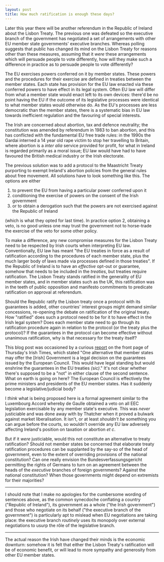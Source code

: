 ```yaml
---
layout: post
title: How much ratification is enough these days?
---
```


Later this year there will be another referendum in the Republic of
Ireland about the Lisbon Treaty. The previous one was defeated so the
executive branch of the government has negotiated a set of
arrangements with other EU member state governments' executive
branches. Whereas polling suggests that public has changed its mind on
the Lisbon Treaty for reasons other than these measures, assuming that
it *were* these arrangements which will persuade people to vote
differently, how will they make such a difference in practice as to
persuade people to vote differently?

The EU exercises powers conferred on it by member states. These powers
and the procedures for their exercise are defined in treaties between
the member states. Each state has provision for the EU law enacted via
these conferred powers to have effect in its legal system. Often EU
law will differ from what a member state would enact left to its own
devices: there'd be no point having the EU if the outcome of its
legislative processes were identical to what member states would
otherwise do. As the EU's processes are less democratic than the
member states, there is a systematic bias in EU law towards
inefficient regulation and the favouring of special interests.

The Irish are concerned about abortion, tax and defence neutrality;
the constitution was amended by referendum in 1983 to ban abortion,
and this has conflicted with the fundamental EU free trade rules: in
the 1990s the Gardai interned a 14 year old rape victim to stop her
travelling to Britain, where abortion is a *inter alia* service
provided for profit, for what in Ireland is regarded primarily as a
moral issue; EU law would have had to have favoured the British
medical industry or the Irish electorate.

The previous solution was to add a protocol to the Maastricht Treaty
purporting to exempt Ireland's abortion policies from the general
rules about free movement. All solutions have to look something like
this. The options are either

1. to prevent the EU from having a particular power conferred upon it
2. conditioning the exercise of powers on the consent of the Irish
government
3. or to obtain a derogation such that the powers are not
exercised against the Republic of Ireland


(which is what they opted for last time). In practice option 2,
obtaining a veto, is no good unless one may trust the government not
to horse-trade the exercise of the veto for some other policy.

To make a difference, any new compromise measures for the Lisbon
Treaty need to be respected by Irish courts when interpreting EU law.
Conventionally, EU law has meant "the EU treaties in force as a result
of ratification according to the procedures of each member state, plus
the much larger body of laws made via processes defined in those
treaties". If the Republic of Ireland is to have an *effective*
opt-out or guarantee, somehow that needs to be included in the
*treaties*, but treaties require ratification. The Lisbon Treaty
stands ratified in the generality of EU member states, and in member
states such as the UK, this ratification was in the teeth of public
opposition and manifesto commitments to predicate ratification on
approval at referendum.

Should the Republic ratify the Lisbon treaty once a protocol with its
guarantees is added, other countries' interest groups might demand
similar concessions, re-opening the debate on ratification of the
original treaty. How "ratified" does such a protocol need to be for it
to have effect in the Irish legal system? Does each member state need
to go through its ratification procedure again in relation to the
protocol (or the treaty plus the protocol)? If the guarantees in the
protocol can become effective without unanimous ratification, why is
that necessary for the treaty itself?

This blog post was occasioned by a curious <a
href="http://www.irishtimes.com/newspaper/frontpage/2009/0611/1224248613128.html">report</a>
on the front page of Thursday's Irish Times, which stated "One
alternative that member states may offer the [Irish] Government is a
legal decision on the guarantees issued by the European Council. This
would have legal standing but would enshrine the guarantees in the EU
treaties *(sic)*." It's not clear whether there's supposed to be a
"not" in either clause of the second sentence. What on earth is going
on here? The European Council is effectively the prime ministers and
presidents of the EU member states. Has it suddenly become a
legislative/judicial body?

I *think* what is being proposed here is a formal agreement similar to
the Luxembourg Accord whereby de Gaulle obtained a veto on all EEC
legislation exercisable by any member state's executive. This was
*never* justiciable and was done away with by Thatcher when it proved
a bulwark against market liberalisation. It isn't, or at least
*shouldn't be* something you can argue before the courts, so wouldn't
override any EU law adversely affecting Ireland's position on taxation
or abortion *et c*.

But if it *were* justiciable, would this not constitute an alternative
to treaty ratification? Should not member states be concerned that
elaborate treaty ratification procedures can be supplanted by the
say-so of the head of government, even to the extent of overriding
provisions of the national constitution? Can one really envision the
Bundesverfassungsgericht permitting the rights of Germans to turn on
an agreement between the heads of the *executive* branches of foreign
governments? Against the national constitution? When those governments
might depend on extremists for their majorities?

<hr />

I should note that I make no apologies for the cumbersome wording of
sentences above, as the common synecdoche conflating a country
("Republic of Ireland"), its government as a whole ("the Irish
government") and those who negotiate on its behalf ("the executive
branch of the government") is particularly apt to mislead when EU
negotiations are taking place: the executive branch *routinely* uses
its monopoly over external negotiations to usurp the r&ocirc;le of the
legislative branch.

<hr />

The actual reason the Irish have changed their minds is the economic
downturn: somehow it is felt that either the Lisbon Treaty's
ratification will be of economic benefit, or will lead to more
sympathy and generosity from other EU member states.